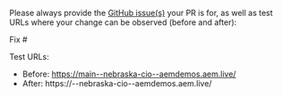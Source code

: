 Please always provide the [GitHub issue(s)](../issues) your PR is for, as well as test URLs where your change can be observed (before and after):

Fix #<gh-issue-id>

Test URLs:
- Before: https://main--nebraska-cio--aemdemos.aem.live/
- After: https://<branch>--nebraska-cio--aemdemos.aem.live/
